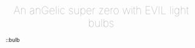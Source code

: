 
<h1 align='center' style='font-weight: 100 !important; color: #9e9e9e !important;'>An anGelic super zero with EVIL light bulbs</h1> ::bulb

